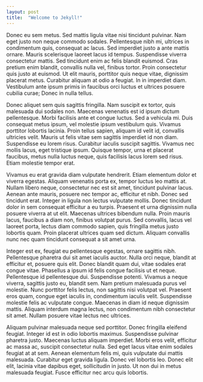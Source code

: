 ```yaml
---
layout: post
title:  "Welcome to Jekyll!"
---
```

Donec eu sem metus. Sed mattis ligula vitae nisi tincidunt pulvinar. Nam eget justo non neque commodo sodales. Pellentesque nibh mi, ultrices in condimentum quis, consequat ac lacus. Sed imperdiet justo a ante mattis ornare. Mauris scelerisque laoreet lacus id tempus. Suspendisse viverra consectetur mattis. Sed tincidunt enim ac felis blandit euismod. Cras pretium enim blandit, convallis nulla vel, finibus tortor. Proin consectetur quis justo at euismod. Ut elit mauris, porttitor quis neque vitae, dignissim placerat metus. Curabitur aliquam at odio a feugiat. In in imperdiet diam. Vestibulum ante ipsum primis in faucibus orci luctus et ultrices posuere cubilia curae; Donec in nulla tellus.

Donec aliquet sem quis sagittis fringilla. Nam suscipit ex tortor, quis malesuada dui sodales non. Maecenas venenatis est id ipsum dictum pellentesque. Morbi facilisis ante et congue luctus. Sed a vehicula mi. Duis consequat metus ipsum, vel molestie ipsum vestibulum quis. Vivamus porttitor lobortis lacinia. Proin tellus sapien, aliquam id velit id, convallis ultricies velit. Mauris ut felis vitae sem sagittis imperdiet id non diam. Suspendisse eu lorem risus. Curabitur iaculis suscipit sagittis. Vivamus nec mollis lacus, eget tristique ipsum. Quisque tempor, urna et placerat faucibus, metus nulla luctus neque, quis facilisis lacus lorem sed risus. Etiam molestie tempor erat.

Vivamus eu erat gravida diam vulputate hendrerit. Etiam elementum dolor et viverra egestas. Aliquam venenatis porta ex, tempor luctus leo mattis at. Nullam libero neque, consectetur nec est sit amet, tincidunt pulvinar lacus. Aenean ante mauris, posuere nec tempor ac, efficitur et nibh. Donec sed tincidunt erat. Integer in ligula non lectus vulputate mollis. Donec tincidunt dolor in sem consequat efficitur a eu turpis. Praesent et urna dignissim nulla posuere viverra at ut elit. Maecenas ultrices bibendum nulla. Proin mauris lacus, faucibus a diam non, finibus volutpat purus. Sed convallis, lacus vel laoreet porta, lectus diam commodo sapien, quis fringilla metus justo lobortis quam. Proin placerat ultrices quam sed dictum. Aliquam convallis nunc nec quam tincidunt consequat a sit amet urna.

Integer est ex, feugiat eu pellentesque egestas, ornare sagittis nibh. Pellentesque pharetra dui sit amet iaculis auctor. Nulla orci neque, blandit at efficitur et, posuere quis elit. Donec blandit quam dui, vitae sodales erat congue vitae. Phasellus a ipsum id felis congue facilisis ut et neque. Pellentesque id pellentesque dui. Suspendisse potenti. Vivamus a neque viverra, sagittis justo eu, blandit sem. Nam pretium malesuada purus vel molestie. Nunc porttitor felis lectus, non sagittis nisi volutpat vel. Praesent eros quam, congue eget iaculis in, condimentum iaculis velit. Suspendisse molestie felis ac vulputate congue. Maecenas in diam id neque dignissim mattis. Aliquam interdum magna lectus, non condimentum nibh consectetur sit amet. Nullam posuere vitae lectus nec ultrices.

Aliquam pulvinar malesuada neque sed porttitor. Donec fringilla eleifend feugiat. Integer id est in odio lobortis maximus. Suspendisse pulvinar pharetra justo. Maecenas luctus aliquam imperdiet. Morbi eros velit, efficitur ac massa ac, suscipit consectetur nulla. Sed eget lacus vitae enim sodales feugiat at at sem. Aenean elementum felis mi, quis vulputate dui mattis malesuada. Curabitur eget gravida ligula. Donec vel lobortis leo. Donec elit elit, lacinia vitae dapibus eget, sollicitudin in justo. Ut non dui in metus malesuada feugiat. Fusce efficitur nec arcu quis lobortis.
